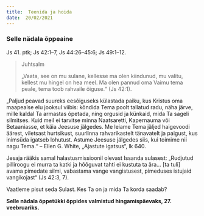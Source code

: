 ```yaml
---
title:  Teenida ja hoida  
date:  20/02/2021  
---
```


### Selle nädala õppeaine
Js 41. ptk; Js 42:1–7, Js 44:26–45:6; Js 49:1–12.

> <p>Juhtsalm</p>
> „Vaata, see on mu sulane, kellesse ma olen kiindunud, mu valitu, kellest mu hingel on hea meel. Ma olen pannud oma Vaimu tema peale, tema toob rahvaile õiguse.“ (Js 42:1).

„Paljud peavad suureks eesõiguseks külastada paiku, kus Kristus oma maapealse elu jooksul viibis: kõndida Tema poolt tallatud radu, näha järve, mille kaldal Ta armastas õpetada, ning orgusid ja künkaid, mida Ta sageli silmitses. Kuid meil ei tarvitse minna Naatsaretti, Kapernauma või Betaaniasse, et käia Jeesuse jälgedes. Me leiame Tema jäljed haigevoodi äärest, viletsast hurtsikust, suurlinna rahvarikastelt tänavatelt ja paigust, kus inimsüda igatseb lohutust. Astume Jeesuse jälgedes siis, kui toimime nii nagu Tema.“ – Ellen G. White, „Ajastute igatsus“, lk 640.

Jesaja rääkis samal halastusmissioonil olevast Issanda sulasest: „Rudjutud pilliroogu ei murra ta katki ja hõõguvat tahti ei kustuta ta ära… [ta tuli] avama pimedate silmi, vabastama vange vangistusest, pimeduses istujaid vangikojast“ (Js 42:3, 7).

Vaatleme pisut seda Sulast. Kes Ta on ja mida Ta korda saadab?

__Selle nädala õppetükki õppides valmistud hingamispäevaks, 27. veebruariks.__